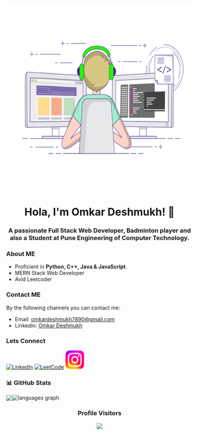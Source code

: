 <div align="center">
  <img height="500px" src="https://github.com/omkar-afk/omkar-afk/blob/main/assets/coding-freak.gif" >
  <h1>Hola, I'm Omkar Deshmukh! 👋</h1>
  <h3 align="center">A passionate Full Stack Web Developer, Badminton player and also a Student at Pune Engineering of Computer Technology.</h3>
</div>

### **About ME**
- Proficient in **Python, C++, Java & JavaScript**.
- MERN Stack Web Developer
- Avid Leetcoder

### Contact ME

By the following channels you can contact me:

- Email: omkardeshmukh7890@gmail.com
- Linkedin: [Omkar Deshmukh](https://www.linkedin.com/in/omkar-deshmukh-213bb1230/)

### Lets Connect
 
<a href="https://www.linkedin.com/in/omkar-deshmukh-213bb1230/"><img src="https://img.icons8.com/color/512/linkedin.png" width="50" height="50" alt="LinkedIn"></a>
<a href="https://leetcode.com/u/Romen_Waden/"><img src="https://upload.wikimedia.org/wikipedia/commons/1/19/LeetCode_logo_black.png" height=50 alt="LeetCode"></a>
<a href="https://www.instagram.com/12_om_704/"><img src="https://github.com/omkar-afk/omkar-afk/blob/main/assets/instaimg.png" height=50 alt="LeetCode"></a>

### 📊 GitHub Stats
<div style="display: flex; flex-direction: row;align-items:center">
  
<img class="img" src="https://github-readme-stats.vercel.app/api?username=omkar-afk&show_icons=true&theme=tokyonight&hide_border=true&" />

<img src="https://github-readme-stats.vercel.app/api/top-langs?username=omkar-afk&locale=en&hide_title=false&layout=compact&card_width=320&langs_count=5&theme=tokyonight&hide_border=true&order=2" alt="languages graph"  /> 
</div>



<div align="center">
 
 ### Profile Visitors
 
</div>
<div align="center">
  <img src="https://profile-counter.glitch.me/omkar-afk/count.svg?"  />
</div>

